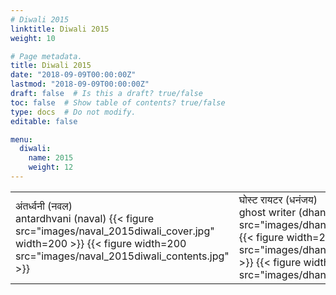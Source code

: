 ```yaml
---
# Diwali 2015
linktitle: Diwali 2015
weight: 10

# Page metadata.
title: Diwali 2015
date: "2018-09-09T00:00:00Z"
lastmod: "2018-09-09T00:00:00Z"
draft: false  # Is this a draft? true/false
toc: false  # Show table of contents? true/false
type: docs  # Do not modify.
editable: false

menu:
  diwali:
    name: 2015
    weight: 12
---
```


<TABLE>
<TR><TD>
अंतर्ध्वनी (नवल) <br> antardhvani (naval)
{{< figure src="images/naval_2015diwali_cover.jpg" width=200 >}}
{{< figure width=200 src="images/naval_2015diwali_contents.jpg" >}}
</TD><TD>
घोस्ट रायटर (धनंजय) <br> ghost writer (dhananjay)
{{< figure width=200 src="images/dhananja_2015diwali_cover.jpg" >}}
{{< figure width=200 src="images/dhananjay_2015diwali_contents.jpg" >}}
{{< figure width=200 src="images/dhananjay_2015diwali_title.jpg" >}}
</TD><TD>
असामी (MMLA उत्सव) <br> <A HREF=../images/MMLAUtsav2015p.pdf>asamI</A> (MMLA - utsav)
{{< figure width=200 src="images/MMLA_2015diwali_cover.png" >}}
{{< figure width=200 src="images/MMLA_2015diwali_contents.png" >}}
{{< figure width=200 src="images/MMLA_2015diwali_title.png" >}}
</TD></TR>
</TABLE>